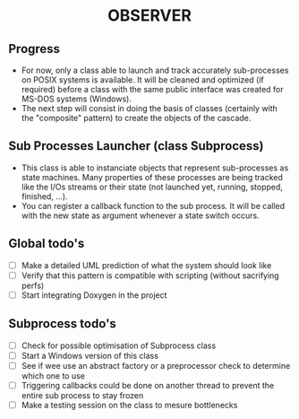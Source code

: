 <h1 align="center">OBSERVER</h1>

## Progress

- For now, only a class able to launch and track accurately sub-processes on POSIX systems is available. It will be cleaned and optimized (if required) before a class with the same public interface was created for MS-DOS systems (Windows).
- The next step will consist in doing the basis of classes (certainly with the "composite" pattern) to create the objects of the cascade.

## Sub Processes Launcher (class Subprocess)
- This class is able to instanciate objects that represent sub-processes as state machines. Many properties of these processes are being tracked like the I/Os streams or their state (not launched yet, running, stopped, finished, ...).
- You can register a callback function to the sub process. It will be called with the new state as argument whenever a state switch occurs.

## Global todo's
- [ ] Make a detailed UML prediction of what the system should look like
- [ ] Verify that this pattern is compatible with scripting (without sacrifying perfs)
- [ ] Start integrating Doxygen in the project

## Subprocess todo's
- [ ] Check for possible optimisation of Subprocess class
- [ ] Start a Windows version of this class
- [ ] See if wee use an abstract factory or a preprocessor check to determine which one to use
- [ ] Triggering callbacks could be done on another thread to prevent the entire sub process to stay frozen
- [ ] Make a testing session on the class to mesure bottlenecks
